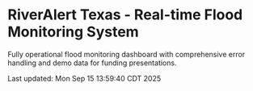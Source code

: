 # RiverAlert Texas - Real-time Flood Monitoring System

Fully operational flood monitoring dashboard with comprehensive error handling and demo data for funding presentations.

Last updated: Mon Sep 15 13:59:40 CDT 2025
